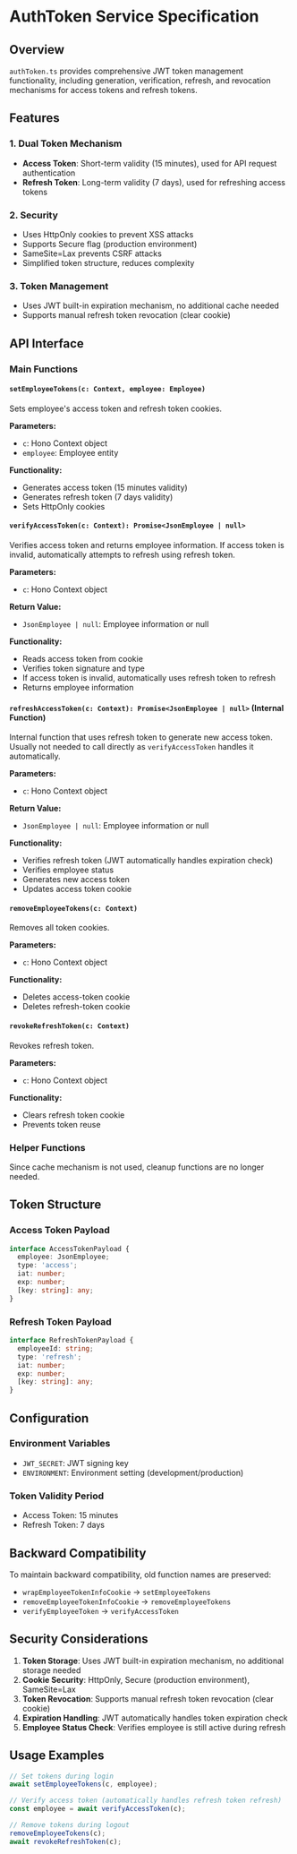 # AuthToken Service Specification

## Overview
`authToken.ts` provides comprehensive JWT token management functionality, including generation, verification, refresh, and revocation mechanisms for access tokens and refresh tokens.

## Features

### 1. Dual Token Mechanism
- **Access Token**: Short-term validity (15 minutes), used for API request authentication
- **Refresh Token**: Long-term validity (7 days), used for refreshing access tokens

### 2. Security
- Uses HttpOnly cookies to prevent XSS attacks
- Supports Secure flag (production environment)
- SameSite=Lax prevents CSRF attacks
- Simplified token structure, reduces complexity

### 3. Token Management
- Uses JWT built-in expiration mechanism, no additional cache needed
- Supports manual refresh token revocation (clear cookie)

## API Interface

### Main Functions

#### `setEmployeeTokens(c: Context, employee: Employee)`
Sets employee's access token and refresh token cookies.

**Parameters:**
- `c`: Hono Context object
- `employee`: Employee entity

**Functionality:**
- Generates access token (15 minutes validity)
- Generates refresh token (7 days validity)
- Sets HttpOnly cookies

#### `verifyAccessToken(c: Context): Promise<JsonEmployee | null>`
Verifies access token and returns employee information. If access token is invalid, automatically attempts to refresh using refresh token.

**Parameters:**
- `c`: Hono Context object

**Return Value:**
- `JsonEmployee | null`: Employee information or null

**Functionality:**
- Reads access token from cookie
- Verifies token signature and type
- If access token is invalid, automatically uses refresh token to refresh
- Returns employee information

#### `refreshAccessToken(c: Context): Promise<JsonEmployee | null>` (Internal Function)
Internal function that uses refresh token to generate new access token. Usually not needed to call directly as `verifyAccessToken` handles it automatically.

**Parameters:**
- `c`: Hono Context object

**Return Value:**
- `JsonEmployee | null`: Employee information or null

**Functionality:**
- Verifies refresh token (JWT automatically handles expiration check)
- Verifies employee status
- Generates new access token
- Updates access token cookie

#### `removeEmployeeTokens(c: Context)`
Removes all token cookies.

**Parameters:**
- `c`: Hono Context object

**Functionality:**
- Deletes access-token cookie
- Deletes refresh-token cookie

#### `revokeRefreshToken(c: Context)`
Revokes refresh token.

**Parameters:**
- `c`: Hono Context object

**Functionality:**
- Clears refresh token cookie
- Prevents token reuse

### Helper Functions

Since cache mechanism is not used, cleanup functions are no longer needed.

## Token Structure

### Access Token Payload
```typescript
interface AccessTokenPayload {
  employee: JsonEmployee;
  type: 'access';
  iat: number;
  exp: number;
  [key: string]: any;
}
```

### Refresh Token Payload
```typescript
interface RefreshTokenPayload {
  employeeId: string;
  type: 'refresh';
  iat: number;
  exp: number;
  [key: string]: any;
}
```

## Configuration

### Environment Variables
- `JWT_SECRET`: JWT signing key
- `ENVIRONMENT`: Environment setting (development/production)

### Token Validity Period
- Access Token: 15 minutes
- Refresh Token: 7 days

## Backward Compatibility

To maintain backward compatibility, old function names are preserved:
- `wrapEmployeeTokenInfoCookie` → `setEmployeeTokens`
- `removeEmployeeTokenInfoCookie` → `removeEmployeeTokens`
- `verifyEmployeeToken` → `verifyAccessToken`

## Security Considerations

1. **Token Storage**: Uses JWT built-in expiration mechanism, no additional storage needed
2. **Cookie Security**: HttpOnly, Secure (production environment), SameSite=Lax
3. **Token Revocation**: Supports manual refresh token revocation (clear cookie)
4. **Expiration Handling**: JWT automatically handles token expiration check
5. **Employee Status Check**: Verifies employee is still active during refresh

## Usage Examples

```typescript
// Set tokens during login
await setEmployeeTokens(c, employee);

// Verify access token (automatically handles refresh token refresh)
const employee = await verifyAccessToken(c);

// Remove tokens during logout
removeEmployeeTokens(c);
await revokeRefreshToken(c);
```
